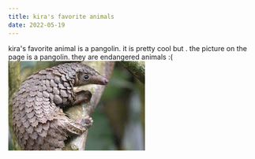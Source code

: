 ```yaml
---
title: kira's favorite animals 
date: 2022-05-19
---
```

kira's favorite animal is a pangolin. it is pretty cool but . the picture on the page is a pangolin. they are endangered animals :(
![download.jpg](/_posts/download.jpg)
